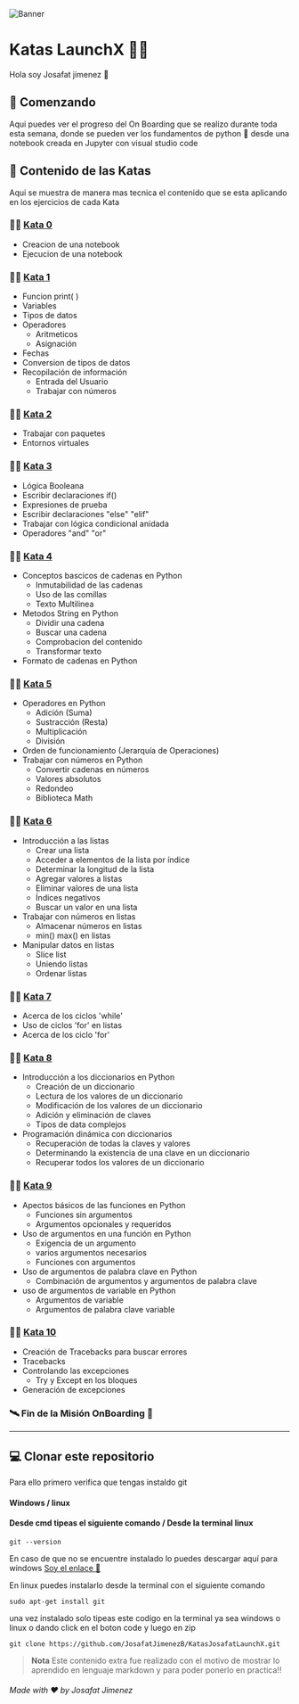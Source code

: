 ![Banner](https://github.com/JosafatJimenezB/KatasJosafatLaunchX/blob/main/extra/index.jpg)

# Katas LaunchX :man_technologist:


Hola soy Josafat jimenez :wave:

## :rocket: Comenzando

Aqui puedes ver el progreso del On Boarding que se realizo durante toda esta semana, donde se pueden ver los fundamentos de python :snake:
desde una notebook creada en Jupyter con visual studio code


## :blue_book: Contenido de las Katas

Aqui se muestra de manera mas tecnica el contenido que se esta aplicando en los ejercicios de cada Kata 
### :man_astronaut: [Kata 0](https://github.com/JosafatJimenezB/KatasJosafatLaunchX/tree/main/Kata%200)

* Creacion de una notebook
* Ejecucion de una notebook

### :man_astronaut: [Kata 1](https://github.com/JosafatJimenezB/KatasJosafatLaunchX/tree/main/Kata%201)

* Funcion print( )
* Variables
* Tipos de datos
* Operadores
  * Aritmeticos
  * Asignación
* Fechas
* Conversion de tipos de datos
* Recopilación de información
  * Entrada del Usuario
  * Trabajar con números

### :man_astronaut: [Kata 2](https://github.com/JosafatJimenezB/KatasJosafatLaunchX/tree/main/Kata%202) 

* Trabajar con paquetes
* Entornos virtuales

### :man_astronaut: [Kata 3](https://github.com/JosafatJimenezB/KatasJosafatLaunchX/tree/main/Kata%203)

* Lógica Booleana
* Escribir declaraciones if()
* Expresiones de prueba
* Escribir declaraciones "else" "elif"
* Trabajar con lógica condicional anidada
* Operadores "and" "or"

### :man_astronaut: [Kata 4](https://github.com/JosafatJimenezB/KatasJosafatLaunchX/tree/main/Kata%204)

* Conceptos bascicos de cadenas en Python
  * Inmutabilidad de las cadenas
  * Uso de las comillas
  * Texto Multilinea
* Metodos String en Python
  * Dividir una cadena
  * Buscar una cadena
  * Comprobacion del contenido
  * Transformar texto
* Formato de cadenas en Python


### :man_astronaut: [Kata 5](https://github.com/JosafatJimenezB/KatasJosafatLaunchX/tree/main/Kata%205)

* Operadores en Python
  * Adición (Suma)
  * Sustracción (Resta)
  * Multiplicación
  * División
* Orden de funcionamiento (Jerarquía de Operaciones)
* Trabajar con números en Python
  * Convertir cadenas en números
  * Valores absolutos
  * Redondeo
  * Biblioteca Math

### :man_astronaut: [Kata 6](https://github.com/JosafatJimenezB/KatasJosafatLaunchX/tree/main/Kata%206)

* Introducción a las listas
  * Crear una lista
  * Acceder a elementos de la lista por índice
  * Determinar la longitud de la lista
  * Agregar valores a listas
  * Eliminar valores de una lista
  * Índices negativos
  * Buscar un valor en una lista
* Trabajar con números en listas
  * Almacenar números en listas
  * min() max() en listas
* Manipular datos en listas
  * Slice list
  * Uniendo listas
  * Ordenar listas


### :man_astronaut: [Kata 7](https://github.com/JosafatJimenezB/KatasJosafatLaunchX/tree/main/Kata%207)
* Acerca de los ciclos 'while'
* Uso de ciclos 'for' en listas
* Acerca de los ciclo 'for'


### :man_astronaut: [Kata 8](https://github.com/JosafatJimenezB/KatasJosafatLaunchX/tree/main/Kata%208)
* Introducción a los diccionarios en Python
  * Creación de un diccionario
  * Lectura de los valores de un diccionario
  * Modificación de los valores de un diccionario
  * Adición y eliminación de claves
  * Tipos de data complejos
* Programación dinámica con diccionarios
  * Recuperación de todas la claves y valores
  * Determinando la existencia de una clave en un diccionario
  * Recuperar todos los valores de un diccionario

### :man_astronaut: [Kata 9](https://github.com/JosafatJimenezB/KatasJosafatLaunchX/tree/main/Kata%209)
* Apectos básicos de las funciones en Python
  * Funciones sin argumentos
  * Argumentos opcionales y requeridos
* Uso de argumentos en una función en Python
  * Exigencia de un argumento
  * varios argumentos necesarios
  * Funciones con argumentos
* Uso de argumentos de palabra clave en Python
  * Combinación de argumentos y argumentos de palabra clave
* uso de argumentos de variable en Python
  * Argumentos de variable
  * Argumentos de palabra clave variable


### :man_astronaut: [Kata 10](https://github.com/JosafatJimenezB/KatasJosafatLaunchX/tree/main/Kata%2010)

* Creación de Tracebacks para buscar errores
* Tracebacks
* Controlando las excepciones
  * Try y Except en los bloques
* Generación de excepciones


### :artificial_satellite: Fin de la Misión OnBoarding :flight_arrival:



***

## :computer: Clonar este repositorio

Para ello primero verifica que tengas instaldo git

#### Windows                               / linux
#### Desde cmd tipeas el siguiente comando / Desde la terminal linux
```
git --version
```

En caso de que no se encuentre instalado lo puedes descargar aquí para windows
[Soy el enlace :link:](https://git-scm.com/)


En linux puedes instalarlo desde la terminal con el siguiente comando

```
sudo apt-get install git
```

una vez instalado solo tipeas este codigo en la terminal ya sea windows o linux o dando click en el boton code y luego en zip

```
git clone https://github.com/JosafatJimenezB/KatasJosafatLaunchX.git
```


>**Nota**
>Este contenido extra fue realizado con el motivo de mostrar lo aprendido en lenguaje markdown y para poder ponerlo en practica!!




###### Made with :heart: by Josafat Jimenez
















